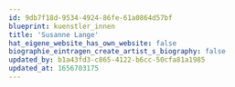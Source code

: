 ```yaml
---
id: 9db7f18d-9534-4924-86fe-61a0864d57bf
blueprint: kuenstler_innen
title: 'Susanne Lange'
hat_eigene_website_has_own_website: false
biographie_eintragen_create_artist_s_biography: false
updated_by: b1a43fd3-c865-4122-b6cc-50cfa81a1985
updated_at: 1656703175
---
```

